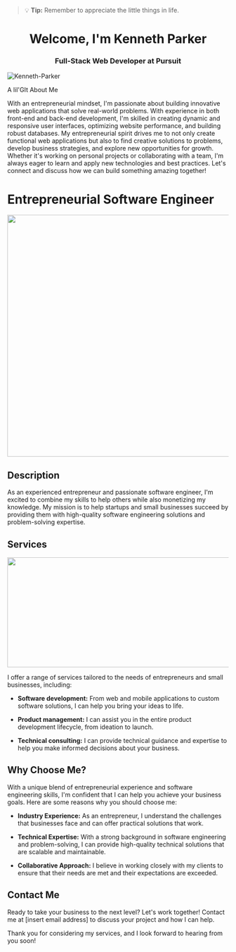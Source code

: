 > :bulb: **Tip:** Remember to appreciate the little things in life.

<h1 align="center">Welcome,  I'm Kenneth Parker</h1>
<h3 align="center">Full-Stack Web Developer at Pursuit</h3>

<p align="left"> <img src="https://komarev.com/ghpvc/?username=Kenneth-Parker&label=Profile%20views&color=0e75b6&style=flat" alt="Kenneth-Parker" /> </p>



A lil'GIt About Me 

With an entrepreneurial mindset, I'm passionate about building innovative web applications that solve real-world problems. With experience in both front-end and back-end development, I'm skilled in creating dynamic and responsive user interfaces, optimizing website performance, and building robust databases. My entrepreneurial spirit drives me to not only create functional web applications but also to find creative solutions to problems, develop business strategies, and explore new opportunities for growth. Whether it's working on personal projects or collaborating with a team, I'm always eager to learn and apply new technologies and best practices. Let's connect and discuss how we can build something amazing together!


# Entrepreneurial Software Engineer
                    

<img src="https://www.milestechnologies.com/wp-content/uploads/shutterstock_1392677963.jpg" width="1000" height="550">

[This is a comment that will be hidden.]: # 


## Description

As an experienced entrepreneur and passionate software engineer, I'm excited to combine my skills to help others while also monetizing my knowledge. My mission is to help startups and small businesses succeed by providing them with high-quality software engineering solutions and problem-solving expertise.

## Services

<img src="https://static.wixstatic.com/media/32ba91_23c1fa56d2f846e7b6b16941c39886b6~mv2.gif" width="600" height="250">

I offer a range of services tailored to the needs of entrepreneurs and small businesses, including:

- **Software development:** From web and mobile applications to custom software solutions, I can help you bring your ideas to life.

- **Product management:** I can assist you in the entire product development lifecycle, from ideation to launch.

- **Technical consulting:** I can provide technical guidance and expertise to help you make informed decisions about your business.

## Why Choose Me?

With a unique blend of entrepreneurial experience and software engineering skills, I'm confident that I can help you achieve your business goals. Here are some reasons why you should choose me:

- **Industry Experience:** As an entrepreneur, I understand the challenges that businesses face and can offer practical solutions that work.

- **Technical Expertise:** With a strong background in software engineering and problem-solving, I can provide high-quality technical solutions that are scalable and maintainable.

- **Collaborative Approach:** I believe in working closely with my clients to ensure that their needs are met and their expectations are exceeded.

## Contact Me

Ready to take your business to the next level? Let's work together! Contact me at [insert email address] to discuss your project and how I can help.

Thank you for considering my services, and I look forward to hearing from you soon!
